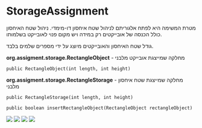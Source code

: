 # StorageAssignment

מטרת המשימה היא לפתח אלגוריתם לניהול שטח איחסון דו-מימדי.
ניהול שטח האיחסון כולל הכנסה של אובייקטים רק במידה ויש מקום פנוי לאובייקט בשלמותו.

גודל שטח האיחסון והאובייקטים מיוצג על ידי מספרים שלמים בלבד.

**org.assigment.storage.RectangleObject** -  מחלקה שמייצגת אובייקט מלבני

`public RectangleObject(int length, int height)`

**org.assigment.storage.RectangleStorage** - מחלקה שמייצגת שטח איחסון מלבני 

`public RectangleStorage(int length, int height)`

``public boolean insertRectangleObject(RectangleObject rectangleObject)``

![](C:\Users\nimrodk\IdeaProjects\StorageAssignment\Slide1.JPG)
![](C:\Users\nimrodk\IdeaProjects\StorageAssignment\Slide2.JPG)
![](C:\Users\nimrodk\IdeaProjects\StorageAssignment\Slide3.JPG)
![](C:\Users\nimrodk\IdeaProjects\StorageAssignment\Slide4.JPG)
